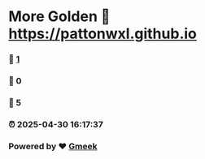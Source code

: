 # More Golden :link: https://pattonwxl.github.io 
### :page_facing_up: [1](https://pattonwxl.github.io/tag.html) 
### :speech_balloon: 0 
### :hibiscus: 5 
### :alarm_clock: 2025-04-30 16:17:37 
### Powered by :heart: [Gmeek](https://github.com/Meekdai/Gmeek)
